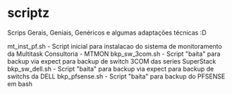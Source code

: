 # scriptz
Scrips Gerais, Geniais, Genéricos e algumas adaptações técnicas  :D

mt_inst_pf.sh - Script inicial para instalacao do sistema de monitoramento da Multitask Consultoria - MTMON
bkp_sw_3com.sh - Script "baita" para backup via expect para backup de switch 3COM das series SuperStack
bkp_sw_dell.sh - Script "baita" para backup via expect para backup de switchs da DELL
bkp_pfsense.sh - Script "baita" para backup do PFSENSE em bash
